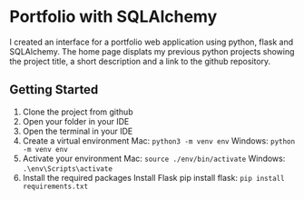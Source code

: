 # Portfolio with SQLAlchemy

I created an interface for a portfolio web application using python, flask and SQLAlchemy. The home page displats my previous python projects showing the project title, a short description and a link to the github repository.

## Getting Started
1. Clone the project from github
2. Open your folder in your IDE
3. Open the terminal in your IDE
4. Create a virtual environment
Mac: ```python3 -m venv env```
Windows: ```python -m venv env```
5. Activate your environment
Mac: ```source ./env/bin/activate```
Windows: ```.\env\Scripts\activate```
6. Install the required packages
Install Flask pip install flask: ```pip install requirements.txt```